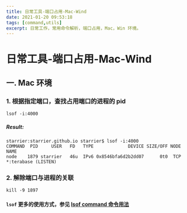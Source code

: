 ```yaml
---
title: 日常工具-端口占用-Mac-Wind
date: 2021-01-20 09:53:18
tags: [command,utils]
excerpt: 日常工作，常用命令解析，端口占用，Mac，Win 环境。
---
```


# 日常工具-端口占用-Mac-Wind

## 一. Mac 环境

### 1. 根据指定端口，查找占用端口的进程的 pid

```shell script
lsof -i:4000
```

##### Result:

```shell script
starrier:starrier.github.io starrier$ lsof -i:4000
COMMAND  PID     USER   FD   TYPE             DEVICE SIZE/OFF NODE NAME
node    1879 starrier   46u  IPv6 0x8546bfa6d2b2dd07      0t0  TCP *:terabase (LISTEN)
```

### 2. 解除端口与进程的关联

```shell script
kill -9 1897
```

#### `lsof` 更多的使用方式，参见 [lsof command 命令用法]()

